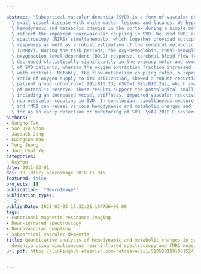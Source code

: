 ---
abstract: "Subcortical vascular dementia (SVD) is a form of vascular dementia from\
  \ small vessel disease with white matter lesions and lacunes. We hypothesized that\
  \ hemodynamic and metabolic changes in the cortex during a simple motor task may\
  \ reflect the impaired neurovascular coupling in SVD. We used fMRI and near-infrared\
  \ spectroscopy (NIRS) simultaneously, which together provided multiple hemodynamic\
  \ responses as well as a robust estimation of the cerebral metabolic rate of oxygen\
  \ (CMRO2). During the task periods, the oxy-hemoglobin, total-hemoglobin, blood\
  \ oxygenation level-dependent (BOLD) response, cerebral blood flow (CBF), and CMRO2\
  \ decreased statistically significantly in the primary motor and somatosensory cortices\
  \ of SVD patients, whereas the oxygen extraction fraction increased when compared\
  \ with controls. Notably, the flow-metabolism coupling ratio, n representing the\
  \ ratio of oxygen supply to its utilization, showed a robust reduction in the SVD\
  \ patient group (nControl=1.99\xB10.23; nSVD=1.08\xB10.24), which implies a loss\
  \ of metabolic reserve. These results support the pathological small vessel compromise,\
  \ including an increased vessel stiffness, impaired vascular reactivity, and impaired\
  \ neurovascular coupling in SVD. In conclusion, simultaneous measurement by NIRS\
  \ and fMRI can reveal various hemodynamic and metabolic changes and may be used\
  \ for as an early detection or monitoring of SVD. \xA9 2010 Elsevier Inc."
authors:
- Sungho Tak
- Soo Jin Yoon
- Jaeduck Jang
- Kwangsun Yoo
- Yong Jeong
- Jong Chul Ye
categories:
- OxyMon
date: 2011-03-01
doi: 10.1016/j.neuroimage.2010.11.046
featured: false
projects: []
publication: '*NeuroImage*'
publication_types:
- '2'
publishDate: 2021-03-05 16:32:21.104766+00:00
tags:
- Functional magnetic resonance imaging
- Near-infrared spectroscopy
- Neurovascular coupling
- Subcortical vascular dementia
title: Quantitative analysis of hemodynamic and metabolic changes in subcortical vascular
  dementia using simultaneous near-infrared spectroscopy and fMRI measurements
url_pdf: https://linkinghub.elsevier.com/retrieve/pii/S1053811910015247

---
